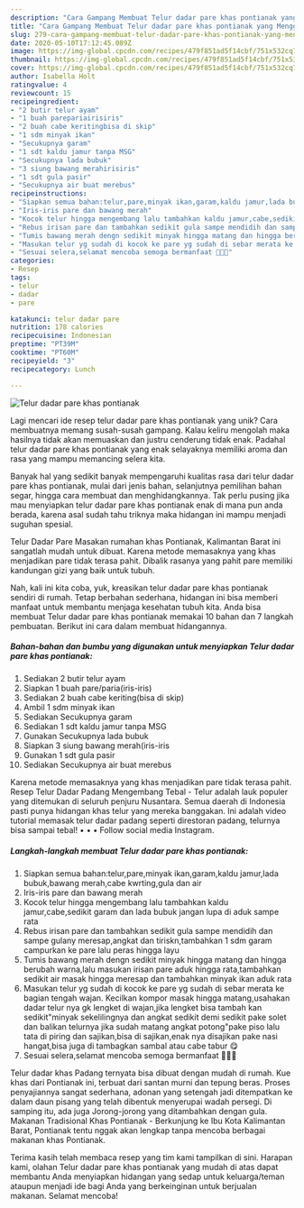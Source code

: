 ```yaml
---
description: "Cara Gampang Membuat Telur dadar pare khas pontianak yang Menggugah Selera"
title: "Cara Gampang Membuat Telur dadar pare khas pontianak yang Menggugah Selera"
slug: 279-cara-gampang-membuat-telur-dadar-pare-khas-pontianak-yang-menggugah-selera
date: 2020-05-10T17:12:45.089Z
image: https://img-global.cpcdn.com/recipes/479f851ad5f14cbf/751x532cq70/telur-dadar-pare-khas-pontianak-foto-resep-utama.jpg
thumbnail: https://img-global.cpcdn.com/recipes/479f851ad5f14cbf/751x532cq70/telur-dadar-pare-khas-pontianak-foto-resep-utama.jpg
cover: https://img-global.cpcdn.com/recipes/479f851ad5f14cbf/751x532cq70/telur-dadar-pare-khas-pontianak-foto-resep-utama.jpg
author: Isabella Holt
ratingvalue: 4
reviewcount: 15
recipeingredient:
- "2 butir telur ayam"
- "1 buah parepariairisiris"
- "2 buah cabe keritingbisa di skip"
- "1 sdm minyak ikan"
- "Secukupnya garam"
- "1 sdt kaldu jamur tanpa MSG"
- "Secukupnya lada bubuk"
- "3 siung bawang merahirisiris"
- "1 sdt gula pasir"
- "Secukupnya air buat merebus"
recipeinstructions:
- "Siapkan semua bahan:telur,pare,minyak ikan,garam,kaldu jamur,lada bubuk,bawang merah,cabe kwrting,gula dan air"
- "Iris-iris pare dan bawang merah"
- "Kocok telur hingga mengembang lalu tambahkan kaldu jamur,cabe,sedikit garam dan lada bubuk jangan lupa di aduk sampe rata"
- "Rebus irisan pare dan tambahkan sedikit gula sampe mendidih dan sampe gulany meresap,angkat dan tiriskn,tambahkan 1 sdm garam campurkan ke pare lalu peras hingga layu"
- "Tumis bawang merah dengn sedikit minyak hingga matang dan hingga berubah warna,lalu masukan irisan pare aduk hingga rata,tambahkan sedikit air masak hingga meresap dan tambahkan minyak ikan aduk rata"
- "Masukan telur yg sudah di kocok ke pare yg sudah di sebar merata ke bagian tengah wajan. Kecilkan kompor masak hingga matang,usahakan dadar telur nya gk lengket di wajan,jika lengket bisa tambah kan sedikit&#34;minyak sekelilingnya dan angkat sedikit demi sedikit pake solet dan balikan telurnya jika sudah matang angkat potong&#34;pake piso lalu tata di piring dan sajikan,bisa di sajikan,enak nya disajikan pake nasi hangat,bisa juga di tambagkan sambal atau cabe tabur 😋"
- "Sesuai selera,selamat mencoba semoga bermanfaat 🌹🤗😊"
categories:
- Resep
tags:
- telur
- dadar
- pare

katakunci: telur dadar pare 
nutrition: 178 calories
recipecuisine: Indonesian
preptime: "PT39M"
cooktime: "PT60M"
recipeyield: "3"
recipecategory: Lunch

---
```



![Telur dadar pare khas pontianak](https://img-global.cpcdn.com/recipes/479f851ad5f14cbf/751x532cq70/telur-dadar-pare-khas-pontianak-foto-resep-utama.jpg)

Lagi mencari ide resep telur dadar pare khas pontianak yang unik? Cara membuatnya memang susah-susah gampang. Kalau keliru mengolah maka hasilnya tidak akan memuaskan dan justru cenderung tidak enak. Padahal telur dadar pare khas pontianak yang enak selayaknya memiliki aroma dan rasa yang mampu memancing selera kita.

Banyak hal yang sedikit banyak mempengaruhi kualitas rasa dari telur dadar pare khas pontianak, mulai dari jenis bahan, selanjutnya pemilihan bahan segar, hingga cara membuat dan menghidangkannya. Tak perlu pusing jika mau menyiapkan telur dadar pare khas pontianak enak di mana pun anda berada, karena asal sudah tahu triknya maka hidangan ini mampu menjadi suguhan spesial.

Telur Dadar Pare Masakan rumahan khas Pontianak, Kalimantan Barat ini sangatlah mudah untuk dibuat. Karena metode memasaknya yang khas menjadikan pare tidak terasa pahit. Dibalik rasanya yang pahit pare memiliki kandungan gizi yang baik untuk tubuh.


Nah, kali ini kita coba, yuk, kreasikan telur dadar pare khas pontianak sendiri di rumah. Tetap berbahan sederhana, hidangan ini bisa memberi manfaat untuk membantu menjaga kesehatan tubuh kita. Anda bisa membuat Telur dadar pare khas pontianak memakai 10 bahan dan 7 langkah pembuatan. Berikut ini cara dalam membuat hidangannya.

<!--inarticleads1-->

##### Bahan-bahan dan bumbu yang digunakan untuk menyiapkan Telur dadar pare khas pontianak:

1. Sediakan 2 butir telur ayam
1. Siapkan 1 buah pare/paria(iris-iris)
1. Sediakan 2 buah cabe keriting(bisa di skip)
1. Ambil 1 sdm minyak ikan
1. Sediakan Secukupnya garam
1. Sediakan 1 sdt kaldu jamur tanpa MSG
1. Gunakan Secukupnya lada bubuk
1. Siapkan 3 siung bawang merah(iris-iris
1. Gunakan 1 sdt gula pasir
1. Sediakan Secukupnya air buat merebus


Karena metode memasaknya yang khas menjadikan pare tidak terasa pahit. Resep Telur Dadar Padang Mengembang Tebal - Telur adalah lauk populer yang ditemukan di seluruh penjuru Nusantara. Semua daerah di Indonesia pasti punya hidangan khas telur yang mereka banggakan. Ini adalah video tutorial memasak telur dadar padang seperti direstoran padang, telurnya bisa sampai tebal! • • • Follow social media Instagram. 

<!--inarticleads2-->

##### Langkah-langkah membuat Telur dadar pare khas pontianak:

1. Siapkan semua bahan:telur,pare,minyak ikan,garam,kaldu jamur,lada bubuk,bawang merah,cabe kwrting,gula dan air
1. Iris-iris pare dan bawang merah
1. Kocok telur hingga mengembang lalu tambahkan kaldu jamur,cabe,sedikit garam dan lada bubuk jangan lupa di aduk sampe rata
1. Rebus irisan pare dan tambahkan sedikit gula sampe mendidih dan sampe gulany meresap,angkat dan tiriskn,tambahkan 1 sdm garam campurkan ke pare lalu peras hingga layu
1. Tumis bawang merah dengn sedikit minyak hingga matang dan hingga berubah warna,lalu masukan irisan pare aduk hingga rata,tambahkan sedikit air masak hingga meresap dan tambahkan minyak ikan aduk rata
1. Masukan telur yg sudah di kocok ke pare yg sudah di sebar merata ke bagian tengah wajan. Kecilkan kompor masak hingga matang,usahakan dadar telur nya gk lengket di wajan,jika lengket bisa tambah kan sedikit&#34;minyak sekelilingnya dan angkat sedikit demi sedikit pake solet dan balikan telurnya jika sudah matang angkat potong&#34;pake piso lalu tata di piring dan sajikan,bisa di sajikan,enak nya disajikan pake nasi hangat,bisa juga di tambagkan sambal atau cabe tabur 😋
1. Sesuai selera,selamat mencoba semoga bermanfaat 🌹🤗😊


Telur dadar khas Padang ternyata bisa dibuat dengan mudah di rumah. Kue khas dari Pontianak ini, terbuat dari santan murni dan tepung beras. Proses penyajiannya sangat sederhana, adonan yang setengah jadi ditempatkan ke dalam daun pisang yang telah dibentuk menyerupai wadah persegi. Di samping itu, ada juga Jorong-jorong yang ditambahkan dengan gula. Makanan Tradisional Khas Pontianak - Berkunjung ke Ibu Kota Kalimantan Barat, Pontianak tentu nggak akan lengkap tanpa mencoba berbagai makanan khas Pontianak. 

Terima kasih telah membaca resep yang tim kami tampilkan di sini. Harapan kami, olahan Telur dadar pare khas pontianak yang mudah di atas dapat membantu Anda menyiapkan hidangan yang sedap untuk keluarga/teman ataupun menjadi ide bagi Anda yang berkeinginan untuk berjualan makanan. Selamat mencoba!
